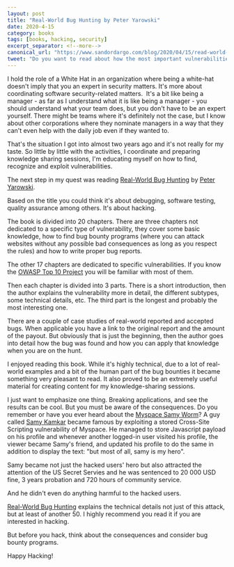 ```yaml
---
layout: post
title: "Real-World Bug Hunting by Peter Yarowski"
date: 2020-4-15
category: books
tags: [books, hacking, security]
excerpt_separator: <!--more-->
canonical_url: "https://www.sandordargo.com/blog/2020/04/15/read-world-bug-hunting"
tweet: "Do you want to read about how the most important vulnerabilities were exploited on real widely used websites?"
---
```

I hold the role of a White Hat in an organization where being a white-hat doesn't imply that you an expert in security matters. It's more about coordinating software security-related matters.  It's a bit like being a manager - as far as I understand what it is like being a manager - you should understand what your team does, but you don't have to be an expert yourself. There might be teams where it's definitely not the case, but I know about other corporations where they nominate managers in a way that they can't even help with the daily job even if they wanted to.
<!--more-->

That's the situation I got into almost two years ago and it's not really for my taste. So little by little with the activities, I coordinate and preparing knowledge sharing sessions, I'm educating myself on how to find, recognize and exploit vulnerabilities.

The next step in my quest was reading [Real-World Bug Hunting](https://amzn.to/3aS0Ic9) by [Peter Yarowski](https://twitter.com/yaworsk).

Based on the title you could think it's about debugging, software testing, quality assurance among others. It's about hacking.

The book is divided into 20 chapters. There are three chapters not dedicated to a specific type of vulnerability, they cover some basic knowledge, how to find bug bounty programs (where you can attack websites without any possible bad consequences as long as you respect the rules) and how to write proper bug reports.

The other 17 chapters are dedicated to specific vulnerabilities. If you know the [OWASP Top 10 Project](https://owasp.org/www-project-top-ten/) you will be familiar with most of them.

Then each chapter is divided into 3 parts. There is a short introduction, then the author explains the vulnerability more in detail, the different subtypes, some technical details, etc. The third part is the longest and probably the most interesting one.

There are a couple of case studies of real-world reported and accepted bugs. When applicable you have a link to the original report and the amount of the payout. But obviously that is just the beginning, then the author goes into detail how the bug was found and how you can apply that knowledge when you are on the hunt.

I enjoyed reading this book. While it's highly technical, due to a lot of real-world examples and a bit of the human part of the bug bounties it became something very pleasant to read. It also proved to be an extremely useful material for creating content for my knowledge-sharing sessions.

I just want to emphasize one thing. Breaking applications, and see the results can be cool. But you must be aware of the consequences. Do you remember or have you ever heard about the [Myspace Samy Worm](https://en.wikipedia.org/wiki/Samy_(computer_worm))? A guy called [Samy Kamkar](https://en.wikipedia.org/wiki/Samy_Kamkar) became famous by exploiting a stored Cross-Site Scripting vulnerability of Myspace. He managed to store Javascript payload on his profile and whenever another logged-in user visited his profile, the viewer became Samy's friend, and updated his profile to do the same in addition to display the text: "but most of all, samy is my hero".

Samy became not just the hacked users' hero but also attracted the attention of the US Secret Servies and he was sentenced to 20 000 USD fine, 3 years probation and 720 hours of community service.

And he didn't even do anything harmful to the hacked users.

[Real-World Bug Hunting](https://amzn.to/3aS0Ic9) explains the technical details not just of this attack, but at least of another 50. I highly recommend you read it if you are interested in hacking.

But before you hack, think about the consequences and consider bug bounty programs.

Happy Hacking!